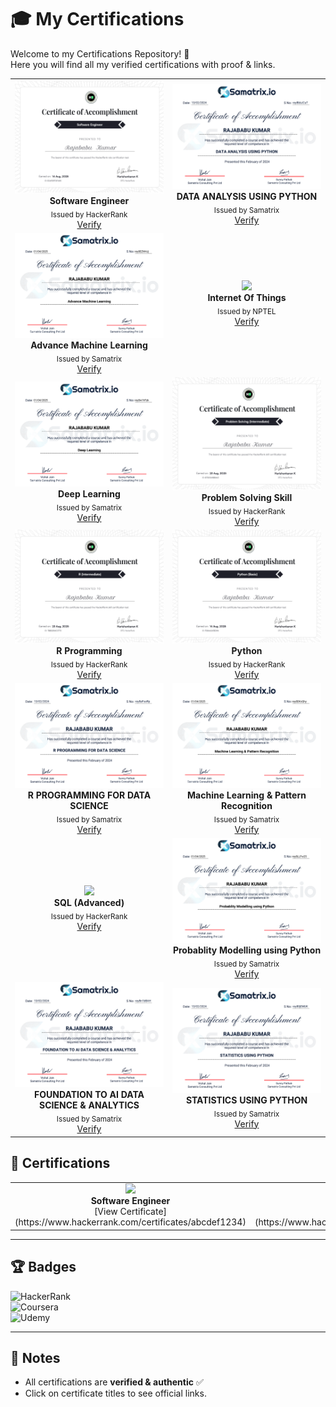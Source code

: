 # 🎓 My Certifications

Welcome to my Certifications Repository! 🚀  
Here you will find all my verified certifications with proof & links.

<table>
<tr>
<td align="center" width="50%">
  <img src="HackerRank certificates/software_engineer certificate.png" width="250px"><br>
  <b>Software Engineer</b><br>
  <sub>Issued by HackerRank</sub><br>
  <a href="https://www.hackerrank.com/certificates/iframe/ec4fdff0f405">Verify</a>
</td>
<td align="center" width="50%">
  <img src="Samatrix certificates/DATA ANALYSIS USING PYTHON.png" width="250px"><br>
  <b>DATA ANALYSIS USING PYTHON</b><br>
  <sub>Issued by Samatrix </sub><br>
  <a href="https://verify.netcredential.com/roy8bbJCuT">Verify</a>
</td>
</tr>

<tr>
<td align="center" width="50%">
  <img src="Samatrix certificates/Advance Machine Learning.png" width="250px"><br>
  <b>Advance Machine Learning</b><br>
  <sub>Issued by Samatrix</sub><br>
  <a href="https://verify.netcredential.com/roy8EZW4Jj">Verify</a>
</td>
<td align="center" width="50%">
  <img src="NPTEL certificates/Introduction To Internet Of Things.png" width="250px"><br>
  <b>Internet Of Things</b><br>
  <sub>Issued by NPTEL</sub><br>
  <a href="https://www.linkedin.com/in/rksingh1713/details/certifications/1726155638746/single-media-viewer/?profileId=ACoAAEWe2hsBFpzy1emh9osqWbGDeoHLmadjnvo">Verify</a>
</td>
</tr>

<tr>
<td align="center" width="50%">
  <img src="Samatrix certificates/Deep Learning.png" width="250px"><br>
  <b>Deep Learning</b><br>
  <sub>Issued by Samatrix</sub><br>
  <a href="https://verify.netcredential.com/roy8w1hFzk">Verify</a>
</td>
<td align="center" width="50%">
  <img src="HackerRank certificates/problem_solving_intermediate certificate.png" width="250px"><br>
  <b>Problem Solving Skill</b><br>
  <sub>Issued by HackerRank</sub><br>
  <a href="https://www.hackerrank.com/certificates/iframe/b73c5a9bb463">Verify</a>
</td>
</tr>

<tr>
<td align="center" width="50%">
  <img src="HackerRank certificates/r_intermediate certificate.png" width="250px"><br>
  <b>R Programming</b><br>
  <sub>Issued by HackerRank</sub><br>
  <a href="https://www.hackerrank.com/certificates/iframe/7bbd294c0773">Verify</a>
</td>
<td align="center" width="50%">
  <img src="HackerRank certificates/python_basic certificate.png" width="250px"><br>
  <b>Python</b><br>
  <sub>Issued by HackerRank</sub><br>
  <a href="https://www.hackerrank.com/certificates/iframe/7dd6a243ed9a">Verify</a>
</td>
</tr>

<tr>
<td align="center" width="50%">
  <img src="Samatrix certificates/R PROGRAMMING FOR DATA SCIENCE.png" width="250px"><br>
  <b>R PROGRAMMING FOR DATA SCIENCE</b><br>
  <sub>Issued by Samatrix</sub><br>
  <a href="https://verify.netcredential.com/roy8aFsoRp">Verify</a>
</td>
<td align="center" width="50%">
  <img src="Samatrix certificates/Machine Learning & Pattern Recognition.png" width="250px"><br>
  <b>Machine Learning & Pattern Recognition</b><br>
  <sub>Issued by Samatrix</sub><br>
  <a href="https://verify.netcredential.com/roy8DKxQhy">Verify</a>
</td>
</tr>

<tr>
<td align="center" width="50%">
  <img src="certificates/sql_advanced.png" width="250px"><br>
  <b>SQL (Advanced)</b><br>
  <sub>Issued by HackerRank</sub><br>
  <a href="https://www.hackerrank.com/certificates/iframe/93b156e6fb51">Verify</a>
</td>
<td align="center" width="50%">
  <img src="Samatrix certificates/Probablity Modelling using Python.png" width="250px"><br>
  <b>Probablity Modelling using Python</b><br>
  <sub>Issued by Samatrix</sub><br>
  <a href="https://verify.netcredential.com/roy8LLFw25">Verify</a>
</td>
</tr>

<tr>
<td align="center" width="50%">
  <img src="Samatrix certificates/FOUNDATION TO AI DATA SCIENCE & ANALYTICS.png" width="250px"><br>
  <b>FOUNDATION TO AI DATA SCIENCE & ANALYTICS</b><br>
  <sub>Issued by Samatrix</sub><br>
  <a href="https://verify.netcredential.com/roy8n1bBAH">Verify</a>
</td>
<td align="center" width="50%">
  <img src="Samatrix certificates/STATISTICS USING PYTHON.png" width="250px"><br>
  <b>STATISTICS USING PYTHON</b><br>
  <sub>Issued by Samatrix</sub><br>
  <a href="https://verify.netcredential.com/roy80jEMUK">Verify</a>
</td>
</tr>
</table>


## 📜 Certifications

<table>
<tr>
<td align="center" width="50%">
  <img src="C:\Users\rksin\OneDrive\Desktop\New folder\Certifications\HackerRank certificates\software_engineer certificate.png" width="250px"><br>
  <b>Software Engineer</b><br>
  [View Certificate](https://www.hackerrank.com/certificates/abcdef1234)
</td>
<td align="center" width="50%">
  <img src="certificates/python.png" width="250px"><br>
  <b>Python (Basic)</b><br>
  [View Certificate](https://www.hackerrank.com/certificates/xyz12345)
</td>
  <td align="center" width="50%"> <img src="C:\Users\rksin\OneDrive\Desktop\New folder\Certifications\HackerRank certificates\software_engineer certificate.png" width="250px"><br> <b>Software Engineer</b><br> [View Certificate](https://www.hackerrank.com/certificates/abcdef1234) </td> <td align="center" width="50%"> <img src="certificates/python.png" width="250px"><br> <b>Python (Basic)</b><br> [View Certificate](https://www.hackerrank.com/certificates/xyz12345) </td>
</tr>
</table>

---
## 🏆 Badges

![HackerRank](https://img.shields.io/badge/HackerRank-Certified-brightgreen?logo=hackerrank)  
![Coursera](https://img.shields.io/badge/Coursera-Certified-blue?logo=coursera)  
![Udemy](https://img.shields.io/badge/Udemy-Certified-purple?logo=udemy)

---

## 📌 Notes
- All certifications are **verified & authentic** ✅
- Click on certificate titles to see official links.
